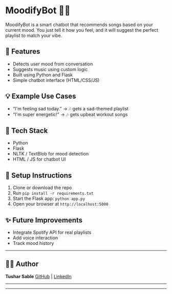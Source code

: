 # MoodifyBot 🎵🧠

MoodifyBot is a smart chatbot that recommends songs based on your current mood. You just tell it how you feel, and it will suggest the perfect playlist to match your vibe.

## 🌟 Features

- Detects user mood from conversation
- Suggests music using custom logic
- Built using Python and Flask
- Simple chatbot interface (HTML/CSS/JS)

## 💡 Example Use Cases

- “I'm feeling sad today.” → 🎶 gets a sad-themed playlist
- “I'm super energetic!” → 🎶 gets upbeat workout songs

## 🔧 Tech Stack

- Python
- Flask
- NLTK / TextBlob for mood detection
- HTML / JS for chatbot UI

## 🚀 Setup Instructions

1. Clone or download the repo
2. Run `pip install -r requirements.txt`
3. Start the Flask app: `python app.py`
4. Open your browser at `http://localhost:5000`

## ✨ Future Improvements

- Integrate Spotify API for real playlists
- Add voice interaction
- Track mood history

---

## 🧑‍💻 Author

**Tushar Sable**
[GitHub]((https://github.com/Tu9harSa6le)) | [LinkedIn](www.linkedin.com/in/tusharsable13)

---


---
